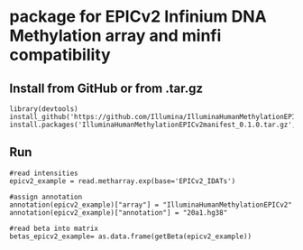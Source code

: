 #  package for EPICv2 Infinium DNA Methylation array and minfi compatibility

## Install from GitHub or from .tar.gz

```
library(devtools)
install_github('https://github.com/Illumina/IlluminaHumanMethylationEPICv2manifest')
install.packages('IlluminaHumanMethylationEPICv2manifest_0.1.0.tar.gz',repos=NULL,type='source')
```

## Run

```
#read intensities
epicv2_example = read.metharray.exp(base='EPICv2_IDATs')

#assign annotation
annotation(epicv2_example)["array"] = "IlluminaHumanMethylationEPICv2"
annotation(epicv2_example)["annotation"] = "20a1.hg38"

#read beta into matrix
betas_epicv2_example= as.data.frame(getBeta(epicv2_example))
```
